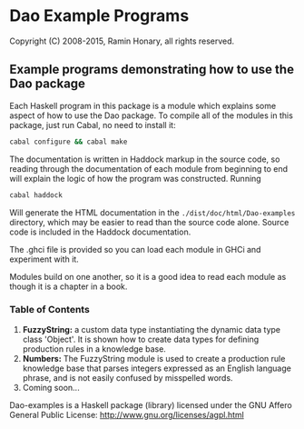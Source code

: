 # Dao Example Programs
Copyright (C) 2008-2015, Ramin Honary, all rights reserved.

## Example programs demonstrating how to use the Dao package

Each Haskell program in this package is a module which explains some
aspect of how to use the Dao package. To compile all of the modules in
this package, just run Cabal, no need to install it:

```bash
cabal configure && cabal make
```

The documentation is written in Haddock markup in the source code, so
reading through the documentation of each module from beginning to end
will explain the logic of how the program was constructed. Running

```bash
cabal haddock
```

Will generate the HTML documentation in the
`./dist/doc/html/Dao-examples` directory, which may be easier to read
than the source code alone. Source code is included in the Haddock
documentation.

The .ghci file is provided so you can load each module in GHCi and
experiment with it.

Modules build on one another, so it is a good idea to read each module
as though it is a chapter in a book.

### Table of Contents

1. **FuzzyString:** a custom data type instantiating the dynamic data
   type class 'Object'. It is shown how to create data types for
   defining production rules in a knowledge base.
2. **Numbers:** The FuzzyString module is used to create a production
   rule knowledge base that parses integers expressed as an English
   language phrase, and is not easily confused by misspelled words.
3. Coming soon...

Dao-examples is a Haskell package (library) licensed under the GNU
Affero General Public License:
	http://www.gnu.org/licenses/agpl.html


